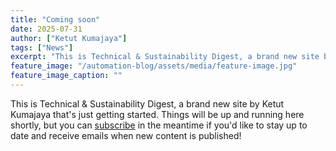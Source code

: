 ```yaml
---
title: "Coming soon"
date: 2025-07-31
author: ["Ketut Kumajaya"]
tags: ["News"]
excerpt: "This is Technical & Sustainability Digest, a brand new site by Ketut Kumajaya that's just getting started. Things will be up and running here shortly, but you can subscribe in the meantime if you'd like to stay up to date and receive emails when new content is published!"
feature_image: "/automation-blog/assets/media/feature-image.jpg"
feature_image_caption: ""
---
```


<p>This is Technical &amp; Sustainability Digest, a brand new site by Ketut Kumajaya that's just getting started. Things will be up and running here shortly, but you can <a href="#/portal/">subscribe</a> in the meantime if you'd like to stay up to date and receive emails when new content is published!</p>
